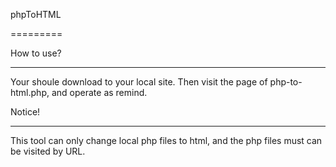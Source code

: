 phpToHTML

=========



How to use?

---------------

Your shoule download to your local site. Then visit the page of php-to-html.php, and operate as remind.




Notice!

-----------------

This tool can only change local php files to html, and the php files must can be visited by URL.
